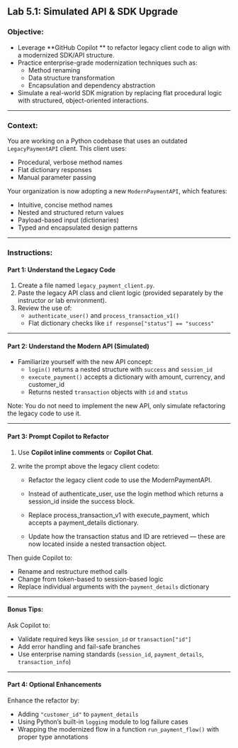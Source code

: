 ##  Lab 5.1: Simulated API & SDK Upgrade

###  Objective:
- Leverage **GitHub Copilot ** to refactor legacy client code to align with a modernized SDK/API structure.
- Practice enterprise-grade modernization techniques such as:
  - Method renaming
  - Data structure transformation
  - Encapsulation and dependency abstraction
- Simulate a real-world SDK migration by replacing flat procedural logic with structured, object-oriented interactions.

---

###  Context:
You are working on a Python codebase that uses an outdated `LegacyPaymentAPI` client. This client uses:
- Procedural, verbose method names
- Flat dictionary responses
- Manual parameter passing

Your organization is now adopting a new `ModernPaymentAPI`, which features:
- Intuitive, concise method names
- Nested and structured return values
- Payload-based input (dictionaries)
- Typed and encapsulated design patterns

---

###  Instructions:

####  Part 1: Understand the Legacy Code

1. Create a file named `legacy_payment_client.py`.
2. Paste the legacy API class and client logic (provided separately by the instructor or lab environment).
3. Review the use of:
   - `authenticate_user()` and `process_transaction_v1()`
   - Flat dictionary checks like `if response["status"] == "success"`

---

####  Part 2: Understand the Modern API (Simulated)

- Familiarize yourself with the new API concept:
  - `login()` returns a nested structure with `success` and `session_id`
  - `execute_payment()` accepts a dictionary with amount, currency, and customer_id
  - Returns nested `transaction` objects with `id` and `status`

Note: You do not need to implement the new API, only simulate refactoring the legacy code to use it.

---

####  Part 3: Prompt Copilot to Refactor

1. Use **Copilot inline comments** or **Copilot Chat**.

2. write the prompt above the legacy client codeto:

   -  Refactor the legacy client code to use the ModernPaymentAPI.

   -  Instead of authenticate_user, use the login method which returns a session_id inside the success block.

   -  Replace process_transaction_v1 with execute_payment, which accepts a payment_details dictionary.

   -  Update how the transaction status and ID are retrieved — these are now located inside a nested transaction object.

Then guide Copilot to:
- Rename and restructure method calls
- Change from token-based to session-based logic
- Replace individual arguments with the `payment_details` dictionary

---

####  Bonus Tips:
Ask Copilot to:
- Validate required keys like `session_id` or `transaction["id"]`
- Add error handling and fail-safe branches
- Use enterprise naming standards (`session_id`, `payment_details`, `transaction_info`)

---

####  Part 4: Optional Enhancements

Enhance the refactor by:
- Adding `"customer_id"` to `payment_details`
- Using Python’s built-in `logging` module to log failure cases
- Wrapping the modernized flow in a function `run_payment_flow()` with proper type annotations

